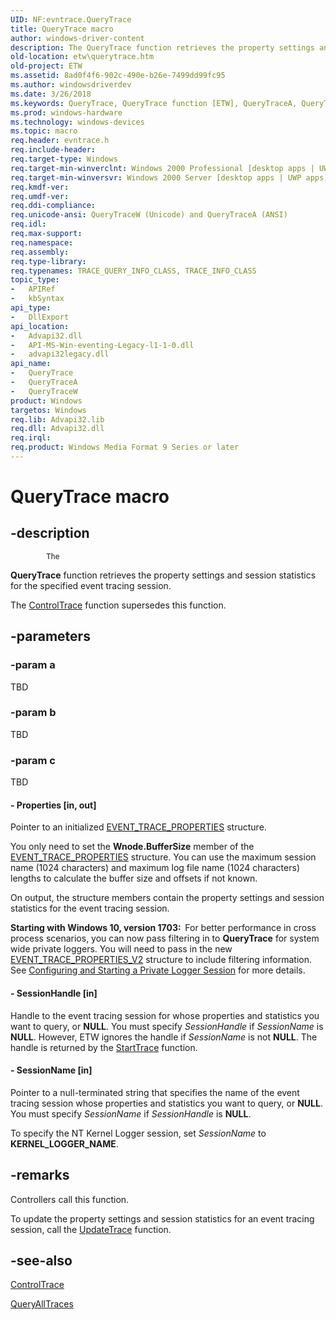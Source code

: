 ```yaml
---
UID: NF:evntrace.QueryTrace
title: QueryTrace macro
author: windows-driver-content
description: The QueryTrace function retrieves the property settings and session statistics for the specified event tracing session. The ControlTrace function supersedes this function.
old-location: etw\querytrace.htm
old-project: ETW
ms.assetid: 8ad0f4f6-902c-490e-b26e-7499dd99fc95
ms.author: windowsdriverdev
ms.date: 3/26/2018
ms.keywords: QueryTrace, QueryTrace function [ETW], QueryTraceA, QueryTraceW, _evt_querytrace, base.querytrace, etw.querytrace, evntrace/QueryTrace, evntrace/QueryTraceA, evntrace/QueryTraceW
ms.prod: windows-hardware
ms.technology: windows-devices
ms.topic: macro
req.header: evntrace.h
req.include-header: 
req.target-type: Windows
req.target-min-winverclnt: Windows 2000 Professional [desktop apps | UWP apps]
req.target-min-winversvr: Windows 2000 Server [desktop apps | UWP apps]
req.kmdf-ver: 
req.umdf-ver: 
req.ddi-compliance: 
req.unicode-ansi: QueryTraceW (Unicode) and QueryTraceA (ANSI)
req.idl: 
req.max-support: 
req.namespace: 
req.assembly: 
req.type-library: 
req.typenames: TRACE_QUERY_INFO_CLASS, TRACE_INFO_CLASS
topic_type:
-	APIRef
-	kbSyntax
api_type:
-	DllExport
api_location:
-	Advapi32.dll
-	API-MS-Win-eventing-Legacy-l1-1-0.dll
-	advapi32legacy.dll
api_name:
-	QueryTrace
-	QueryTraceA
-	QueryTraceW
product: Windows
targetos: Windows
req.lib: Advapi32.lib
req.dll: Advapi32.dll
req.irql: 
req.product: Windows Media Format 9 Series or later
---
```


# QueryTrace macro


## -description



			The 
<b>QueryTrace</b> function retrieves the property settings and session statistics for the specified event tracing session. 
			

The 
<a href="https://msdn.microsoft.com/c39f669c-ff40-40ed-ba47-798474ec2de4">ControlTrace</a> function supersedes this function.


## -parameters




### -param a

TBD


### -param b

TBD


### -param c

TBD






#### - Properties [in, out]

Pointer to an 
initialized <a href="https://msdn.microsoft.com/0c967971-8df1-4679-a8a9-a783f5b35860">EVENT_TRACE_PROPERTIES</a> structure. 




You only need to set the <b>Wnode.BufferSize</b> member of the <a href="https://msdn.microsoft.com/0c967971-8df1-4679-a8a9-a783f5b35860">EVENT_TRACE_PROPERTIES</a> structure. You can use the maximum session name (1024 characters) and maximum log file name (1024 characters) lengths to calculate the buffer size and offsets if not known. 

On output, the structure members contain the property settings and session statistics for the event tracing session. 

<b>Starting with Windows 10, version 1703:  </b>For better performance in cross process scenarios, you can now pass filtering in to <b>QueryTrace</b> for  system wide private loggers. You will need to pass in the new <a href="https://msdn.microsoft.com/2EEDB53B-75BC-48AC-A70D-9AEAED526C40">EVENT_TRACE_PROPERTIES_V2</a> structure to include filtering information. See <a href="https://msdn.microsoft.com/fb6a3899-194e-4cb7-b9e5-a7ff85fb7891">Configuring and Starting a Private Logger Session</a> for more details.


#### - SessionHandle [in]

Handle to the event tracing session for whose properties and statistics you want to query, or <b>NULL</b>. You must specify <i>SessionHandle</i> if <i>SessionName</i> is <b>NULL</b>. However, ETW ignores the handle if <i>SessionName</i> is not <b>NULL</b>. The handle is returned by the 
<a href="https://msdn.microsoft.com/c040514a-733d-44b9-8300-a8341d2630b3">StartTrace</a> function.


#### - SessionName [in]

Pointer to a null-terminated string that specifies the name of the event tracing session whose properties and statistics you want to query, or <b>NULL</b>. You must specify <i>SessionName</i> if <i>SessionHandle</i> is <b>NULL</b>.

To specify the NT Kernel Logger session, set <i>SessionName</i> to <b>KERNEL_LOGGER_NAME</b>.


## -remarks



Controllers call this function.

To update the property settings and session statistics for an event tracing session, call the 
<a href="https://msdn.microsoft.com/40e6deaf-7363-45eb-80d0-bc3f33760875">UpdateTrace</a> function.




## -see-also




<a href="https://msdn.microsoft.com/c39f669c-ff40-40ed-ba47-798474ec2de4">ControlTrace</a>



<a href="https://msdn.microsoft.com/6b6144b0-9152-4b5e-863d-06e823fbe084">QueryAllTraces</a>
 

 

